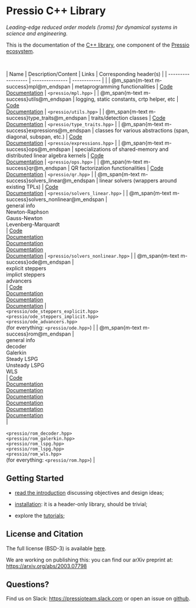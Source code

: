 # Pressio C++ Library

*Leading-edge reduced order models (\roms) for dynamical systems in science and engineering.*

This is the documentation of the [C++ library](https://github.com/Pressio/pressio), one component of the [Pressio ecosystem](https://pressio.github.io/).

<br/>

| Name                                                 | Description/Content                                                                        | Links                                                                                                                                                                                                                                                                                                                                                                       | Corresponding header(s)                                                                                                                                                            |
| ------------------                                   | ---------------                                                                            | ------------                                                                                                                                                                                                                                                                                                                                                                |                                                                                                                                                                                    |
| @m_span{m-text m-success}mpl@m_endspan               | metaprogramming functionalities                                                            | [Code](https://github.com/Pressio/pressio/tree/develop/include/pressio/mpl) <br/> [Documentation](md_pages_components_mpl.html)                                                                                                                                                                                                                                                        | `<pressio/mpl.hpp>`                                                                                                                                                                |
| @m_span{m-text m-success}utils@m_endspan             | logging, static constants, crtp helper, etc                                                | [Code](https://github.com/Pressio/pressio/tree/develop/include/pressio/utils)<br/>[Documentation](md_pages_components_utils.html)                                                                                                                                                                                                                                                      | `<pressio/utils.hpp>`                                                                                                                                                              |
| @m_span{m-text m-success}type_traits@m_endspan       | traits/detection classes                                                                   | [Code](https://github.com/Pressio/pressio/tree/develop/include/pressio/type_traits)<br/>[Documentation](md_pages_components_type_traits.html)                                                                                                                                                                                                                                          | `<pressio/type_traits.hpp>`                                                                                                                                                        |
| @m_span{m-text m-success}expressions@m_endspan       | classes for various abstractions (span, diagonal, subspan, etc.)                           | [Code](https://github.com/Pressio/pressio/tree/develop/include/pressio/expressions)<br/>[Documentation](md_pages_components_expressions.html)                                                                                                                                                                                                                                          | `<pressio/expressions.hpp>`                                                                                                                                                        |
| @m_span{m-text m-success}ops@m_endspan               | specializations of shared-memory and distributed linear algebra kernels                    | [Code](https://github.com/Pressio/pressio/tree/develop/include/pressio/ops)<br/>[Documentation](md_pages_components_ops.html)                                                                                                                                                                                                                                                          | `<pressio/ops.hpp>`                                                                                                                                                                |
| @m_span{m-text m-success}qr@m_endspan                | QR factorization functionalities                                                           | [Code](https://github.com/Pressio/pressio/tree/develop/include/pressio/qr)<br/>[Documentation](md_pages_components_qr.html)                                                                                                                                                                                                                                                            | `<pressio/qr.hpp>`                                                                                                                                                                 |
| @m_span{m-text m-success}solvers_linear@m_endspan    | linear solvers (wrappers around existing TPLs)                                             | [Code](https://github.com/Pressio/pressio/tree/develop/include/pressio/solvers_linear)<br/>[Documentation](md_pages_components_linsolvers.html)                                                                                                                                                                                                                                        | `<pressio/solvers_linear.hpp>`                                                                                                                                                     |
| @m_span{m-text m-success}solvers_nonlinear@m_endspan | <br/> general info <br/> Newton-Raphson <br/> Gauss-Newton <br/> Levenberg-Marquardt <br/> | [Code](https://github.com/Pressio/pressio/tree/develop/include/pressio/solvers_nonlinear) <br/> [Documentation](md_pages_components_nonlinsolvers_general.html) <br/> [Documentation](md_pages_components_nonlinsolvers_nr.html) <br/> [Documentation](md_pages_components_nonlinsolvers_gn.html) <br/> [Documentation](md_pages_components_nonlinsolvers_lm.html)                     | `<pressio/solvers_nonlinear.hpp>`                                                                                                                                                  |
| @m_span{m-text m-success}ode@m_endspan               | <br/> explicit steppers <br/>implict steppers <br/> advancers <br/>                        | [Code](https://github.com/Pressio/pressio/tree/develop/include/pressio) <br/> [Documentation](md_pages_components_ode_steppers_explicit.html)<br/> [Documentation](md_pages_components_ode_steppers_implicit.html) <br/>[Documentation](md_pages_components_ode_advance.html)                                                                                                      | <br/> `<pressio/ode_steppers_explicit.hpp>` <br/> `<pressio/ode_steppers_implicit.hpp>`<br/> `<pressio/ode_advancers.hpp>` <br/> (for everything: `<pressio/ode.hpp>`)              |
| @m_span{m-text m-success}rom@m_endspan               | <br/>general info <br/> decoder <br/> Galerkin<br/> Steady LSPG<br/> Unsteady LSPG<br/> WLS<br/>                     | [Code](https://github.com/Pressio/pressio/tree/develop/include/pressio/rom) <br/>[Documentation](md_pages_components_rom_general.html) <br/>[Documentation](md_pages_components_rom_decoder.html) <br/> [Documentation](md_pages_components_rom_galerkin.html) <br/> [Documentation](md_pages_components_rom_lspg_steady.html) <br/> [Documentation](md_pages_components_rom_lspg_unsteady.html) <br/>  [Documentation](md_pages_components_rom_wls.html) <br/> | <br/> <br/> `<pressio/rom_decoder.hpp>` <br/> `<pressio/rom_galerkin.hpp>` <br/> `<pressio/rom_lspg.hpp>` <br/> `<pressio/rom_lspg.hpp>`<br/> `<pressio/rom_wls.hpp>` <br/> (for everything: `<pressio/rom.hpp>`) |

<!-- This structure benefits: -->
<!-- * Maintability: the components depend on one another through well-defined public interfaces, -->
<!-- and appropriate namespaces are used to properly scope the code. -->

<!-- * Selective usability: users can leverage invidual functionalities. -->
<!-- This allows finer-grained control on what you include and use. -->

## Getting Started

* [read the introduction](./md_pages_introduction.html) discussing objectives and design ideas;

* [installation](./md_pages_installation.html): it is a header-only library, should be trivial;

* explore the [tutorials](./md_pages_tutorials.html);


<!-- ## What if your types are not natively supported in pressio? -->

<!-- Check if your types are supported by lookig at the -->
<!-- [dependencies](md_pages_getstarted_build_and_install.html): if they are -->
<!-- listed there, most likely you are good to go, and you don't need to provide extra information to pressio. -->

<!-- Not supported? You can file an [issue](https://github.com/Pressio/pressio/issues) -->
<!-- to request it and wait on it, or can proceed -->
<!-- as in [tutorialsB](./md_pages_tutorials_tutorial1udops.html). Or do both! -->


## License and Citation
The full license (BSD-3) is available [here](https://pressio.github.io/various/license/).

We are working on publishing this: you can find our arXiv preprint at: https://arxiv.org/abs/2003.07798

## Questions?
Find us on Slack: https://pressioteam.slack.com or
open an issue on [github](https://github.com/Pressio/pressio).


<!--
@m_class{m-note m-success}

Pressio is an open-source project aimed at enabling leading-edge projection-based
reduced order models (\proms) for dynamical systems in science and engineering.

## Motivation
Projection-based model reduction refers to a class of surrogate models
that reduce the number of degrees
of freedom in the full-order model (FOM) through a projection process.
This projection step applied to the governing equations often enables one
to make stronger performance guarantees
(e.g., of structure preservation, of accuracy via adaptivity) than other
surrogates like data-fits and perform more accurate *a posteriori*
error analysis (e.g., via *a posteriori* error bounds or error models).

Despite these benefits, the practical challenges of
implementing model-reduction techniques in large-scale codes often
precludes their adoption in practice; this occurs because standard implementations
require modifying low-level operations and solvers for each simulation code of interest.
This implementation strategy is not practical or sustainable
in many modern settings, because industrial simulation codes often evolve rapidly,
institutions may employ dozens of simulation codes for different analyses,
and commercial codes typically do not expose the required low-level
operators and solvers.


@m_class{m-note m-success}

Pressio aims to mitigate the implementation burden of projection-based model
reduction in large-scale applications without compromising performance.


## Main steps of pROMs
Projection-based model reduction can be broken into three main steps,
namely data collection, basis creation, and ROM deployment.

- data collection: \todo (all)

- compute basis: \todo (all)

- create/run the ROM: \todo (all)


@m_class{m-block m-warning}

@par
pressioproj currently contains capabilities to perform the last step.
\todo Say that we have plans for the other steps too.
Maybe at some point we will provide tools to run the samples,
but for now that is not a huge priority. we can develop something
later on to aid this step. For example interfacing with efficient
POD libraries, providing tools for specific mesh formats (exodus).
 -->

<!--
## The Pressio framework
\pressioproj is a computational *framework*, comprising a (growing) collection of repositories :

* [pressio](https://github.com/Pressio/pressio): &emsp;&ensp;&emsp;&emsp;&ensp;core C++ library based on generic programming;

<!-- to support applications with arbitrary data types; -->
<!-- [pressio4py](https://github.com/Pressio/pressio4py): &emsp;&emsp;&nbsp;&nbsp;Python bindings for the core Pressio C++ functionalities; -->
<!-- [pressio-builder](https://github.com/Pressio/pressio-builder): &nbsp;&nbsp;&nbsp;auxiliary bash scripts for building/testing; -->
<!-- [pressio-tutorials](https://github.com/Pressio/pressio-tutorials): &nbsp;tutorials explaining how to use `pressio` and its functionalities.

## Where to go from here
If you are new and want to learn more, start from the [userguide](./md_pages_get_started.html)
and see how to install and use pressio, or you can jump directly
to the [tutorials](./md_pages_tutorials.html)
and/or [examples](md_pages_examples.html) -->
